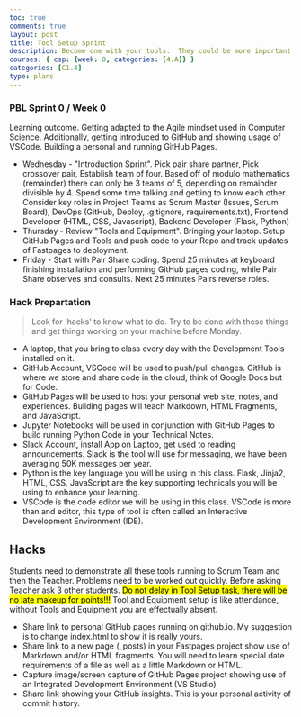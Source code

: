 ```yaml
---
toc: true
comments: true
layout: post
title: Tool Setup Sprint
description: Become one with your tools.  They could be more important than code, code, code.
courses: { csp: {week: 0, categories: [4.A]} }
categories: [C1.4]
type: plans
---
```


### PBL Sprint 0 / Week 0
Learning outcome.  Getting adapted to the Agile mindset used in Computer Science.  Additionally, getting introduced to GitHub and showing usage of VSCode.   Building a personal and running GitHub Pages.
- Wednesday - "Introduction Sprint".  Pick pair share partner, Pick crossover pair, Establish team of four.  Based off of modulo mathematics (remainder) there can only be 3 teams of 5, depending on remainder divisible by 4.   Spend some time talking and getting to know each other.  Consider key roles in Project Teams as Scrum Master (Issues, Scrum Board), DevOps (GitHub, Deploy, .gitignore, requirements.txt), Frontend Developer (HTML, CSS, Javascript), Backend Developer (Flask, Python)
- Thursday - Review "Tools and Equipment".  Bringing your laptop.  Setup GitHub Pages and Tools and push code to your Repo and track updates of Fastpages to deployment.
- Friday - Start with Pair Share coding. Spend 25 minutes at keyboard finishing installation and performing GitHub pages coding, while Pair Share observes and consults.  Next 25 minutes Pairs reverse roles.


### Hack Prepartation
> Look for 'hacks' to know what to do.  Try to be done with these things and get things working on your machine before Monday.
- A laptop, that you bring to class every day with the Development Tools installed on it.
- GitHub Account, VSCode will be used to push/pull changes. GitHub is where we store and share code in the cloud, think of Google Docs but for Code.
- GitHub Pages will be used to host your personal web site, notes, and experiences.  Building pages will teach Markdown, HTML Fragments, and JavaScript.
- Jupyter Notebooks will be used in conjunction with GitHub Pages to build running Python Code in your Technical Notes.
- Slack Account, install App on Laptop, get used to reading announcements. Slack is the tool will use for messaging, we have been averaging 50K messages per year.
- Python is the key language you will be using in this class.  Flask, Jinja2, HTML, CSS, JavaScript are the key supporting technicals you will be using to enhance your learning.
- VSCode is the code editor we will be using in this class.  VSCode is more than and editor, this type of tool is often called an Interactive Development Environment (IDE). 

## Hacks
Students need to demonstrate all these tools running to Scrum Team and then the Teacher.  Problems need to be worked out quickly.  Before asking Teacher ask 3 other students.  <mark>Do not delay in Tool Setup task, there will be no late makeup for points!!!</mark>  Tool and Equipment setup is like attendance, without Tools and Equipment you are effectually absent.
- Share link to personal GitHub pages running on github.io.  My suggestion is to change index.html to show it is really yours.
- Share link to a new page (_posts) in your Fastpages project show use of  Markdown and/or HTML fragments.  You will need to learn special date requirements of a file as well as a little Markdown or HTML.
- Capture image/screen capture of GitHub Pages project showing use of an Integrated Development Environment (VS Studio)
- Share link showing your GitHub insights.  This is your personal activity of commit history.